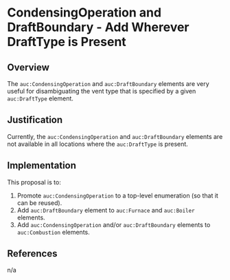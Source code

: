 # CondensingOperation and DraftBoundary - Add Wherever DraftType is Present

## Overview

The `auc:CondensingOperation` and `auc:DraftBoundary` elements are very useful for disambiguating the vent type that is specified by a given `auc:DraftType` element.

## Justification

Currently, the `auc:CondensingOperation` and `auc:DraftBoundary` elements are not available in all locations where the `auc:DraftType` is present.

## Implementation

This proposal is to:

1. Promote `auc:CondensingOperation` to a top-level enumeration (so that it can be reused).
2. Add `auc:DraftBoundary` element to `auc:Furnace` and `auc:Boiler` elements.
3. Add `auc:CondensingOperation` and/or `auc:DraftBoundary` elements to `auc:Combustion` elements.

## References

n/a
